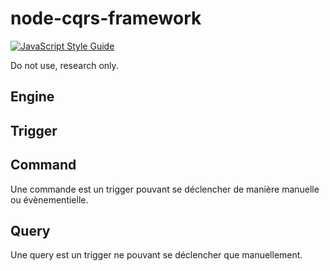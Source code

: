 # node-cqrs-framework

[![JavaScript Style Guide](https://img.shields.io/badge/code%20style-standard-brightgreen.svg)](http://standardjs.com/)

Do not use, research only.  

## Engine

## Trigger

## Command

Une commande est un trigger pouvant se déclencher de manière manuelle ou évènementielle.

## Query

Une query est un trigger ne pouvant se déclencher que manuellement.

